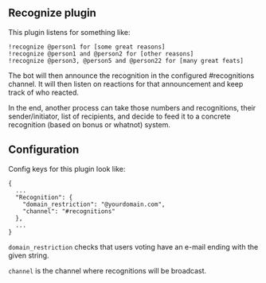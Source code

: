 Recognize plugin
----------------

This plugin listens for something like:

    !recognize @person1 for [some great reasons]
    !recognize @person1 and @person2 for [other reasons]
    !recognize @person3, @person5 and @person22 for [many great feats]

The bot will then announce the recognition in the configured
#recognitions channel. It will then listen on reactions for that
announcement and keep track of who reacted.

In the end, another process can take those numbers and recognitions,
their sender/initiator, list of recipients, and decide to feed it to a
concrete recognition (based on bonus or whatnot) system.


Configuration
-------------

Config keys for this plugin look like:

    {
      ...
      "Recognition": {
        "domain_restriction": "@yourdomain.com",
        "channel": "#recognitions"
      },
      ...
    }

`domain_restriction` checks that users voting have an e-mail ending
with the given string.

`channel` is the channel where recognitions will be broadcast.